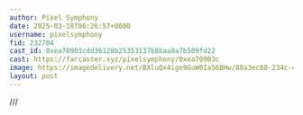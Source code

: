 ```yaml
---
author: Pixel Symphony
date: 2025-03-18T06:26:57+0000
username: pixelsymphony
fid: 232704
cast_id: 0xea70903cdd36128b25353137b8baa8a7b509fd22
cast: https://farcaster.xyz/pixelsymphony/0xea70903c
image: https://imagedelivery.net/BXluQx4ige9GuW0Ia56BHw/88a3ec88-234c-4ebd-604d-f9a4c093f300/original
layout: post
---
```


///

<img src='https://imagedelivery.net/BXluQx4ige9GuW0Ia56BHw/88a3ec88-234c-4ebd-604d-f9a4c093f300/original' alt='' referrerpolicy='no-referrer'/>
